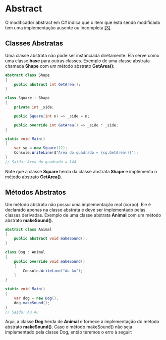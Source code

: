 # Abstract

O modificador abstract em C# indica que o item que está sendo modificado tem uma implementação ausente ou incompleta [[3]](/Advanced-Business-Development-with-.NET/1º-Semestre/Aula-04-%2D-Csharp,-uso-avançado-de-Modificadores-de-Acesso,-Palavras%2DChave,-Construtores,-Interfaces-e-Namespaces/Referências).

## Classes Abstratas
      
Uma classe abstrata não pode ser instanciada diretamente. Ela serve como uma classe **base** para outras classes.
Exemplo de uma classe abstrata chamada **Shape** com um método abstrato **GetArea()**:

```csharp
abstract class Shape
{
    public abstract int GetArea();
}

class Square : Shape
{
    private int _side;

    public Square(int n) => _side = n;

    public override int GetArea() => _side * _side;
}

static void Main()
{
    var sq = new Square(12);
    Console.WriteLine($"Área do quadrado = {sq.GetArea()}");
}
// Saída: Área do quadrado = 144
```

Note que a classe **Square** herda da classe abstrata **Shape** e implementa o método abstrato **GetArea()**.

## Métodos Abstratos

Um método abstrato não possui uma implementação real (corpo). Ele é declarado apenas na classe abstrata e deve ser implementado pelas classes derivadas.
Exemplo de uma classe abstrata **Animal** com um método abstrato **makeSound()**.

```csharp
abstract class Animal
{
    public abstract void makeSound();
}

class Dog : Animal
{
    public override void makeSound()
    {
        Console.WriteLine("Au Au");
    }
}

static void Main()
{
    var dog = new Dog();
    dog.makeSound();
}
// Saída: Au Au
```

Aqui, a classe **Dog** herda de **Animal** e fornece a implementação do método abstrato **makeSound()**.
Caso o método makeSound() não seja implementado pela classe Dog, então teremos o erro à seguir:

